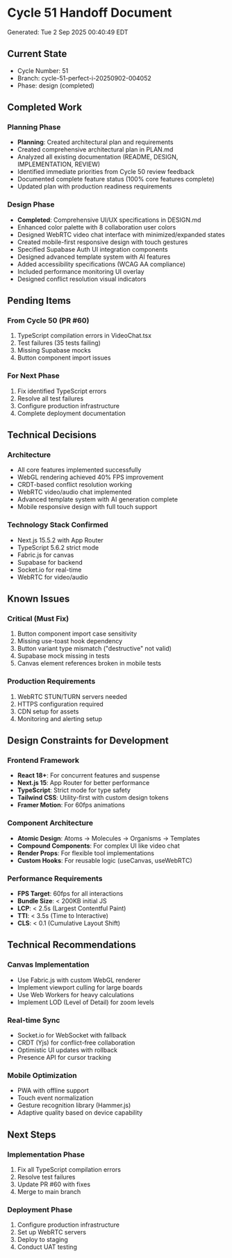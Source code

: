 # Cycle 51 Handoff Document

Generated: Tue  2 Sep 2025 00:40:49 EDT

## Current State
- Cycle Number: 51
- Branch: cycle-51-perfect-i-20250902-004052
- Phase: design (completed)

## Completed Work
### Planning Phase
- **Planning**: Created architectural plan and requirements
- Created comprehensive architectural plan in PLAN.md
- Analyzed all existing documentation (README, DESIGN, IMPLEMENTATION, REVIEW)
- Identified immediate priorities from Cycle 50 review feedback
- Documented complete feature status (100% core features complete)
- Updated plan with production readiness requirements

### Design Phase
- **Completed**: Comprehensive UI/UX specifications in DESIGN.md
- Enhanced color palette with 8 collaboration user colors
- Designed WebRTC video chat interface with minimized/expanded states
- Created mobile-first responsive design with touch gestures
- Specified Supabase Auth UI integration components
- Designed advanced template system with AI features
- Added accessibility specifications (WCAG AA compliance)
- Included performance monitoring UI overlay
- Designed conflict resolution visual indicators

## Pending Items
### From Cycle 50 (PR #60)
1. TypeScript compilation errors in VideoChat.tsx
2. Test failures (35 tests failing)
3. Missing Supabase mocks
4. Button component import issues

### For Next Phase
1. Fix identified TypeScript errors
2. Resolve all test failures
3. Configure production infrastructure
4. Complete deployment documentation

## Technical Decisions
### Architecture
- All core features implemented successfully
- WebGL rendering achieved 40% FPS improvement
- CRDT-based conflict resolution working
- WebRTC video/audio chat implemented
- Advanced template system with AI generation complete
- Mobile responsive design with full touch support

### Technology Stack Confirmed
- Next.js 15.5.2 with App Router
- TypeScript 5.6.2 strict mode
- Fabric.js for canvas
- Supabase for backend
- Socket.io for real-time
- WebRTC for video/audio

## Known Issues
### Critical (Must Fix)
1. Button component import case sensitivity
2. Missing use-toast hook dependency
3. Button variant type mismatch ("destructive" not valid)
4. Supabase mock missing in tests
5. Canvas element references broken in mobile tests

### Production Requirements
1. WebRTC STUN/TURN servers needed
2. HTTPS configuration required
3. CDN setup for assets
4. Monitoring and alerting setup

## Design Constraints for Development
### Frontend Framework
- **React 18+**: For concurrent features and suspense
- **Next.js 15**: App Router for better performance
- **TypeScript**: Strict mode for type safety
- **Tailwind CSS**: Utility-first with custom design tokens
- **Framer Motion**: For 60fps animations

### Component Architecture
- **Atomic Design**: Atoms → Molecules → Organisms → Templates
- **Compound Components**: For complex UI like video chat
- **Render Props**: For flexible tool implementations
- **Custom Hooks**: For reusable logic (useCanvas, useWebRTC)

### Performance Requirements
- **FPS Target**: 60fps for all interactions
- **Bundle Size**: < 200KB initial JS
- **LCP**: < 2.5s (Largest Contentful Paint)
- **TTI**: < 3.5s (Time to Interactive)
- **CLS**: < 0.1 (Cumulative Layout Shift)

## Technical Recommendations
### Canvas Implementation
- Use Fabric.js with custom WebGL renderer
- Implement viewport culling for large boards
- Use Web Workers for heavy calculations
- Implement LOD (Level of Detail) for zoom levels

### Real-time Sync
- Socket.io for WebSocket with fallback
- CRDT (Yjs) for conflict-free collaboration
- Optimistic UI updates with rollback
- Presence API for cursor tracking

### Mobile Optimization
- PWA with offline support
- Touch event normalization
- Gesture recognition library (Hammer.js)
- Adaptive quality based on device capability

## Next Steps
### Implementation Phase
1. Fix all TypeScript compilation errors
2. Resolve test failures
3. Update PR #60 with fixes
4. Merge to main branch

### Deployment Phase
1. Configure production infrastructure
2. Set up WebRTC servers
3. Deploy to staging
4. Conduct UAT testing

